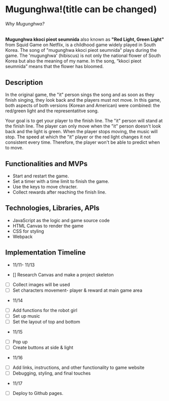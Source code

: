 # Mugunghwa!(title can be changed)

######  Why Mugunghwa?
**Mugunghwa kkoci pieot seumnida** also known as  __"Red Light, Green Light"__ from Squid Game on Netflix, is a childhood game widely played in South Korea. The song of "mugunghwa kkoci pieot seumnida" plays during the game. The 'mugunghwa' (hibiscus) is not only the national flower of South Korea but also the meaning of my name. In the song, “kkoci pieot seumnida” means that the flower has bloomed. 

## Description
In the original game, the "it" person sings the song and as soon as they finish singing, they look back and the players must not move. In this game, both aspects of both versions (Korean and American) were combined: the red/green light and the representatitve song.

Your goal is to get your player to the finish line. The "it" person will stand at the finish line. The player can only move when the "it" person doesn't look back and the light is green. When the player stops moving, the music will stop. The speed at which the "it" player or the red light changes it not consistent every time. Therefore, the player won't be able to predict when to move.

## Functionalities and MVPs
* Start and restart the game.
* Set a timer with a time limit to finish the game.
* Use the keys to move chracter.
* Collect rewards after reaching the finish line. 

## Technologies, Libraries, APIs
* JavaScript as the logic and game source code
* HTML Canvas to render the game
* CSS for styling
* Webpack

<!-- ## Wireframe
![This is an image](wire.png) -->

## Implementation Timeline
* 11/11- 11/13
- [] Research Canvas and make a project skeleton
- [ ] Collect images will be used
- [ ] Set characters movement- player & reward at main game area

* 11/14
- [ ] Add functions for the robot girl
- [ ] Set up music
- [ ] Set the layout of top and bottom

* 11/15
- [ ] Pop up 
- [ ] Create buttons at side & light

* 11/16
- [ ] Add links, instructions, and other functionality to game website
- [ ] Debugging, styling, and final touches

* 11/17
- [ ] Deploy to Github pages.